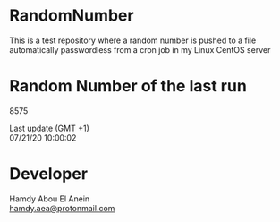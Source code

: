 # RandomNumber    
This is a test repository where a random number is pushed to a file automatically passwordless from a cron job in my Linux CentOS server    
# Random Number of the last run   
8575
      
Last update (GMT +1)    
07/21/20 10:00:02
# Developer    
Hamdy Abou El Anein   
hamdy.aea@protonmail.com
